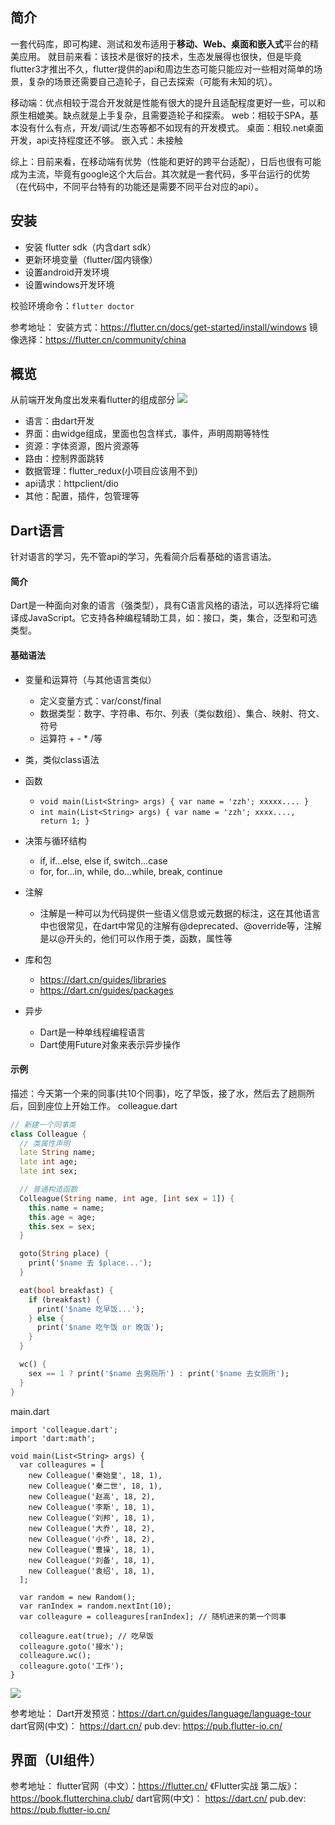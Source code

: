 ## 简介
一套代码库，即可构建、测试和发布适用于**移动、Web、桌面和嵌入式**平台的精美应用。
就目前来看：该技术是很好的技术，生态发展得也很快，但是毕竟flutter3才推出不久，flutter提供的api和周边生态可能只能应对一些相对简单的场景，复杂的场景还需要自己造轮子，自己去探索（可能有未知的坑）。

移动端：优点相较于混合开发就是性能有很大的提升且适配程度更好一些，可以和原生相媲美。缺点就是上手复杂，且需要造轮子和探索。
web：相较于SPA，基本没有什么有点，开发/调试/生态等都不如现有的开发模式。
桌面：相较.net桌面开发，api支持程度还不够。
嵌入式：未接触

综上：目前来看，在移动端有优势（性能和更好的跨平台适配），日后也很有可能成为主流，毕竟有google这个大后台。其次就是一套代码，多平台运行的优势（在代码中，不同平台特有的功能还是需要不同平台对应的api）。

## 安装
* 安装 flutter sdk（内含dart sdk）
* 更新环境变量（flutter/国内镜像）
* 设置android开发环境
* 设置windows开发环境

校验环境命令：```flutter doctor```

参考地址：
安装方式：https://flutter.cn/docs/get-started/install/windows
镜像选择：https://flutter.cn/community/china

## 概览
从前端开发角度出发来看flutter的组成部分
![](./assets/images/compare-web.png)
* 语言：由dart开发
* 界面：由widge组成，里面也包含样式，事件，声明周期等特性
* 资源：字体资源，图片资源等
* 路由：控制界面跳转
* 数据管理：flutter_redux(小项目应该用不到)
* api请求：httpclient/dio
* 其他：配置，插件，包管理等

## Dart语言
针对语言的学习，先不管api的学习，先看简介后看基础的语言语法。
#### 简介
Dart是一种面向对象的语言（强类型），具有C语言风格的语法，可以选择将它编译成JavaScript。它支持各种编程辅助工具，如：接口，类，集合，泛型和可选类型。
#### 基础语法
* 变量和运算符（与其他语言类似）
  *  定义变量方式：var/const/final
  *  数据类型：数字、字符串、布尔、列表（类似数组）、集合、映射、符文、符号
  *  运算符 + - * /等
* 类，类似class语法
* 函数
  * ```void main(List<String> args) { var name = 'zzh'; xxxxx.... }```
  * ```int main(List<String> args) { var name = 'zzh'; xxxx...., return 1; }```

* 决策与循环结构
  * if, if...else, else if, switch...case
  * for, for...in, while, do...while, break, continue
* 注解
  * 注解是一种可以为代码提供一些语义信息或元数据的标注，这在其他语言中也很常见，在dart中常见的注解有@deprecated、@override等，注解是以@开头的，他们可以作用于类，函数，属性等
* 库和包
  * https://dart.cn/guides/libraries
  * https://dart.cn/guides/packages
* 异步
  * Dart是一种单线程编程语言
  * Dart使用Future对象来表示异步操作

#### 示例
描述：今天第一个来的同事(共10个同事)，吃了早饭，接了水，然后去了趟厕所后，回到座位上开始工作。
colleague.dart
```dart
// 新建一个同事类
class Colleague {
  // 类属性声明
  late String name;
  late int age;
  late int sex;

  // 普通构造函数
  Colleague(String name, int age, [int sex = 1]) {
    this.name = name;
    this.age = age;
    this.sex = sex;
  }

  goto(String place) {
    print('$name 去 $place...');
  }

  eat(bool breakfast) {
    if (breakfast) {
      print('$name 吃早饭...');
    } else {
      print('$name 吃午饭 or 晚饭');
    }
  }

  wc() {
    sex == 1 ? print('$name 去男厕所') : print('$name 去女厕所');
  }
}
```
main.dart
```
import 'colleague.dart';
import 'dart:math';

void main(List<String> args) {
  var colleagures = [
    new Colleague('秦始皇', 18, 1),
    new Colleague('秦二世', 18, 1),
    new Colleague('赵高', 18, 2),
    new Colleague('李斯', 18, 1),
    new Colleague('刘邦', 18, 1),
    new Colleague('大乔', 18, 2),
    new Colleague('小乔', 18, 2),
    new Colleague('曹操', 18, 1),
    new Colleague('刘备', 18, 1),
    new Colleague('袁绍', 18, 1),
  ];

  var random = new Random();
  var ranIndex = random.nextInt(10);
  var colleagure = colleagures[ranIndex]; // 随机进来的第一个同事

  colleagure.eat(true); // 吃早饭
  colleagure.goto('接水');
  colleagure.wc();
  colleagure.goto('工作');
}
```
![](./assets/images/result1.png)

参考地址：
Dart开发预览：https://dart.cn/guides/language/language-tour
dart官网(中文)： https://dart.cn/
pub.dev: https://pub.flutter-io.cn/

## 界面（UI组件）


参考地址：
flutter官网（中文）：https://flutter.cn/
《Flutter实战 第二版》：https://book.flutterchina.club/
dart官网(中文)： https://dart.cn/
pub.dev: https://pub.flutter-io.cn/